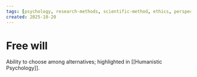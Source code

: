 ```yaml
---
tags: [psychology, research-methods, scientific-method, ethics, perspectives]
created: 2025-10-20
---
```

# Free will

Ability to choose among alternatives; highlighted in [[Humanistic Psychology]].
